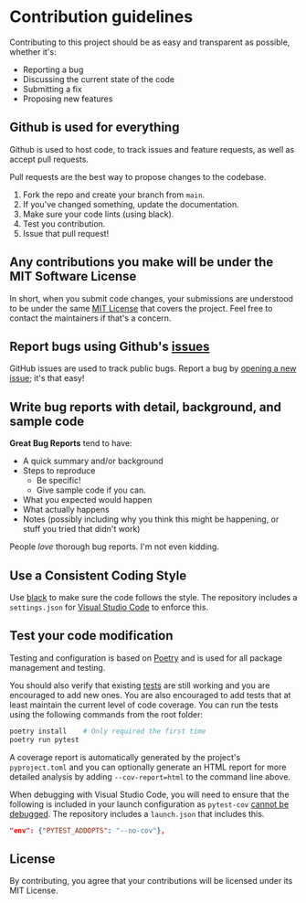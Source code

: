 # Contribution guidelines

Contributing to this project should be as easy and transparent as possible, whether it's:

- Reporting a bug
- Discussing the current state of the code
- Submitting a fix
- Proposing new features

## Github is used for everything

Github is used to host code, to track issues and feature requests, as well as accept pull requests.

Pull requests are the best way to propose changes to the codebase.

1. Fork the repo and create your branch from `main`.
2. If you've changed something, update the documentation.
3. Make sure your code lints (using black).
4. Test you contribution.
5. Issue that pull request!

## Any contributions you make will be under the MIT Software License

In short, when you submit code changes, your submissions are understood to be under the same [MIT License](http://choosealicense.com/licenses/mit/) that covers the project. Feel free to contact the maintainers if that's a concern.

## Report bugs using Github's [issues](../../issues)

GitHub issues are used to track public bugs. Report a bug by [opening a new issue](../../issues/new/choose); it's that easy!

## Write bug reports with detail, background, and sample code

**Great Bug Reports** tend to have:

- A quick summary and/or background
- Steps to reproduce
  - Be specific!
  - Give sample code if you can.
- What you expected would happen
- What actually happens
- Notes (possibly including why you think this might be happening, or stuff you tried that didn't work)

People _love_ thorough bug reports. I'm not even kidding.

## Use a Consistent Coding Style

Use [black](https://github.com/ambv/black) to make sure the code follows the style. The repository includes a `settings.json` for [Visual Studio Code](https://code.visualstudio.com) to enforce this.

## Test your code modification

Testing and configuration is based on [Poetry](https://python-poetry.org) and is used for all package management and testing.

You should also verify that existing [tests](./tests) are still working and you are encouraged to add new ones. You are also encouraged to add tests that at least maintain the current level of code coverage. You can run the tests using the following commands from the root folder:

```bash
poetry install    # Only required the first time
poetry run pytest
```

A coverage report is automatically generated by the project's `pyproject.toml` and you can optionally generate an HTML report for more detailed analysis by adding `--cov-report=html` to the command line above.

When debugging with Visual Studio Code, you will need to ensure that the following is included in your launch configuration as `pytest-cov` [cannot be debugged](https://code.visualstudio.com/docs/python/testing). The repository includes a `launch.json` that includes this.

``` json
"env": {"PYTEST_ADDOPTS": "--no-cov"},
```

## License

By contributing, you agree that your contributions will be licensed under its MIT License.
